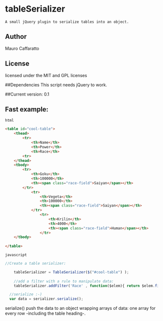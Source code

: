 tableSerializer
=================================

	A small jQuery plugin to serialize tables into an object. 
	
	
## Author

Mauro Caffaratto

## License

licensed under the MIT and GPL licenses


##Dependencies
This script needs jQuery to work.

##Current version: 0.1 

## Fast example:
	html
```html 
<table id="cool-table">
 	<thead>
		<tr>
			<th>Name</th>
			<th>Power</th>
			<th>Race</th>
		<tr>
	</thead>
	<tbody>
		<tr>
			<th>Goku</th>
			<th>100000</th>
			<th><span class="race-field">Saiyan</span></th>
		</tr>
			<tr>
				<th>Vegeta</th>
				<th>100000</th>
				<th><span class="race-field">Saiyan</span></th>
			</tr>
				<tr>
					<th>Krilin</th>
					<th>4000</th>
					<th><span class="race-field">Human</span></th>
				</tr>
	</tbody>
		
</table>

```

	javascript
```javascript
//Create a table serializer:

	tableSerializer = TableSerializer($("#cool-table") );
	
	//add a filter with a rule to manipulate data:
	tableSerializer.addFilter('Race' , function($elem){ return $elem.find('span').html() });

  //serialize :-)
  var data = serializer.serialize();

```

serialize() push the data to an object wrapping arrays of data: one array for every row -including the table heading-.
